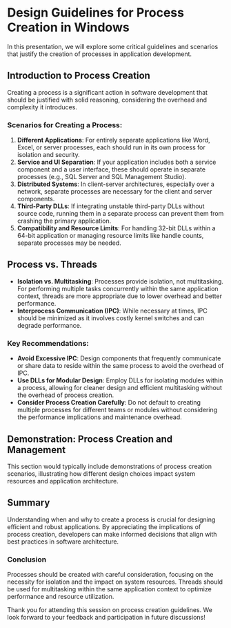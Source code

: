 # Design Guidelines for Process Creation in Windows

In this presentation, we will explore some critical guidelines and scenarios that justify the creation of processes in application development.

## Introduction to Process Creation

Creating a process is a significant action in software development that should be justified with solid reasoning, considering the overhead and complexity it introduces.

### Scenarios for Creating a Process:

1. **Different Applications**: For entirely separate applications like Word, Excel, or server processes, each should run in its own process for isolation and security.
2. **Service and UI Separation**: If your application includes both a service component and a user interface, these should operate in separate processes (e.g., SQL Server and SQL Management Studio).
3. **Distributed Systems**: In client-server architectures, especially over a network, separate processes are necessary for the client and server components.
4. **Third-Party DLLs**: If integrating unstable third-party DLLs without source code, running them in a separate process can prevent them from crashing the primary application.
5. **Compatibility and Resource Limits**: For handling 32-bit DLLs within a 64-bit application or managing resource limits like handle counts, separate processes may be needed.

## Process vs. Threads

- **Isolation vs. Multitasking**: Processes provide isolation, not multitasking. For performing multiple tasks concurrently within the same application context, threads are more appropriate due to lower overhead and better performance.
- **Interprocess Communication (IPC)**: While necessary at times, IPC should be minimized as it involves costly kernel switches and can degrade performance.

### Key Recommendations:

- **Avoid Excessive IPC**: Design components that frequently communicate or share data to reside within the same process to avoid the overhead of IPC.
- **Use DLLs for Modular Design**: Employ DLLs for isolating modules within a process, allowing for cleaner design and efficient multitasking without the overhead of process creation.
- **Consider Process Creation Carefully**: Do not default to creating multiple processes for different teams or modules without considering the performance implications and maintenance overhead.

## Demonstration: Process Creation and Management

This section would typically include demonstrations of process creation scenarios, illustrating how different design choices impact system resources and application architecture.

## Summary

Understanding when and why to create a process is crucial for designing efficient and robust applications. By appreciating the implications of process creation, developers can make informed decisions that align with best practices in software architecture.

### Conclusion

Processes should be created with careful consideration, focusing on the necessity for isolation and the impact on system resources. Threads should be used for multitasking within the same application context to optimize performance and resource utilization.

Thank you for attending this session on process creation guidelines. We look forward to your feedback and participation in future discussions!


